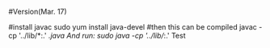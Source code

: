 #Version(Mar. 17)

#install javac
sudo yum install java-devel
#then this can be compiled
javac -cp '../lib/*:.' *.java
And run:
sudo java -cp '../lib/*:.' Test
